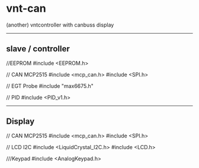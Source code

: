 # vnt-can
(another) vntcontroller with canbuss display

------------------------------
slave / controller
-----------------------------

//EEPROM
#include <EEPROM.h>

// CAN MCP2515
#include <mcp_can.h>
#include <SPI.h>

// EGT Probe
#include "max6675.h"

// PID
#include <PID_v1.h>

------------------------------
Display
------------------------------

// CAN MCP2515
#include <mcp_can.h>
#include <SPI.h>

// LCD I2C
#include <LiquidCrystal_I2C.h>
#include <LCD.h>

///Keypad
#include <AnalogKeypad.h>
